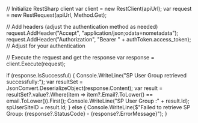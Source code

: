  // Initialize RestSharp client
 var client = new RestClient(apiUrl);
 var request = new RestRequest(apiUrl, Method.Get);

 // Add headers (adjust the authentication method as needed)
 request.AddHeader("Accept", "application/json;odata=nometadata");
 request.AddHeader("Authorization", "Bearer " + authToken.access_token); // Adjust for your authentication

 // Execute the request and get the response
 var response = client.Execute(request);

 if (response.IsSuccessful)
 {
     Console.WriteLine("SP User Group retrieved successfully:");
     var resultSet = JsonConvert.DeserializeObject<SPUserDetails>(response.Content);
     var result = resultSet?.value?.Where(item => item?.Email?.ToLower() == email.ToLower()).First();
     Console.WriteLine("SP User Group :" + result.Id);
     spUserSiteID = result.Id;
 }
 else
 {
     Console.WriteLine($"Failed to retrieve SP Group: {response?.StatusCode} - {response?.ErrorMessage}");
 }
